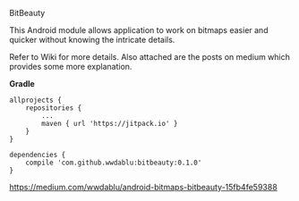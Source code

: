 BitBeauty

This Android module allows application to work on bitmaps easier and quicker without knowing the intricate details.

Refer to Wiki for more details. Also attached are the posts on medium which provides some more explanation.

**Gradle**  
```
allprojects {
	repositories {
		...
		maven { url 'https://jitpack.io' }
	}
}

dependencies {
    compile 'com.github.wwdablu:bitbeauty:0.1.0'
}
```

https://medium.com/wwdablu/android-bitmaps-bitbeauty-15fb4fe59388

